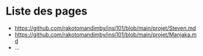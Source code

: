 # Liste des pages

- https://github.com/rakotomandimby/insi101/blob/main/projet/Steven.md
- https://github.com/rakotomandimby/insi101/blob/main/projet/Manjaka.md
- ...

